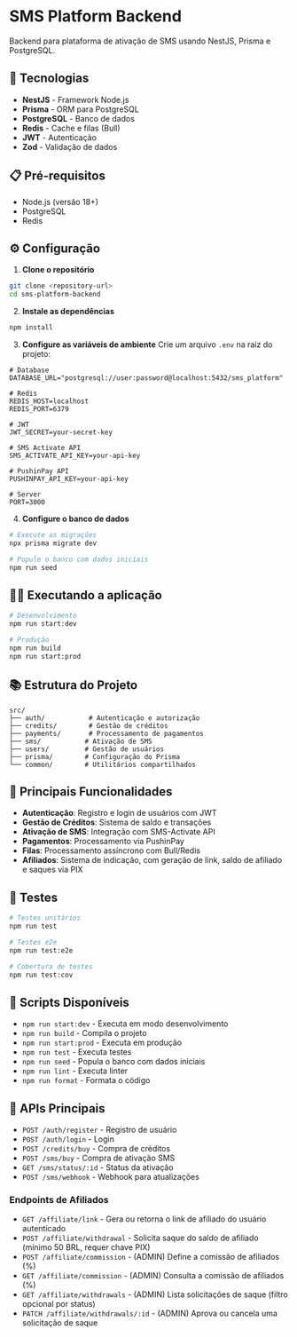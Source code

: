 # SMS Platform Backend

Backend para plataforma de ativação de SMS usando NestJS, Prisma e PostgreSQL.

## 🚀 Tecnologias

- **NestJS** - Framework Node.js
- **Prisma** - ORM para PostgreSQL
- **PostgreSQL** - Banco de dados
- **Redis** - Cache e filas (Bull)
- **JWT** - Autenticação
- **Zod** - Validação de dados

## 📋 Pré-requisitos

- Node.js (versão 18+)
- PostgreSQL
- Redis

## ⚙️ Configuração

1. **Clone o repositório**
```bash
git clone <repository-url>
cd sms-platform-backend
```

2. **Instale as dependências**
```bash
npm install
```

3. **Configure as variáveis de ambiente**
Crie um arquivo `.env` na raiz do projeto:
```env
# Database
DATABASE_URL="postgresql://user:password@localhost:5432/sms_platform"

# Redis
REDIS_HOST=localhost
REDIS_PORT=6379

# JWT
JWT_SECRET=your-secret-key

# SMS Activate API
SMS_ACTIVATE_API_KEY=your-api-key

# PushinPay API
PUSHINPAY_API_KEY=your-api-key

# Server
PORT=3000
```

4. **Configure o banco de dados**
```bash
# Execute as migrações
npx prisma migrate dev

# Popule o banco com dados iniciais
npm run seed
```

## 🏃‍♂️ Executando a aplicação

```bash
# Desenvolvimento
npm run start:dev

# Produção
npm run build
npm run start:prod
```

## 📚 Estrutura do Projeto

```
src/
├── auth/           # Autenticação e autorização
├── credits/        # Gestão de créditos
├── payments/       # Processamento de pagamentos
├── sms/           # Ativação de SMS
├── users/         # Gestão de usuários
├── prisma/        # Configuração do Prisma
└── common/        # Utilitários compartilhados
```

## 🔧 Principais Funcionalidades

- **Autenticação**: Registro e login de usuários com JWT
- **Gestão de Créditos**: Sistema de saldo e transações
- **Ativação de SMS**: Integração com SMS-Activate API
- **Pagamentos**: Processamento via PushinPay
- **Filas**: Processamento assíncrono com Bull/Redis
- **Afiliados**: Sistema de indicação, com geração de link, saldo de afiliado e saques via PIX

## 🧪 Testes

```bash
# Testes unitários
npm run test

# Testes e2e
npm run test:e2e

# Cobertura de testes
npm run test:cov
```

## 📝 Scripts Disponíveis

- `npm run start:dev` - Executa em modo desenvolvimento
- `npm run build` - Compila o projeto
- `npm run start:prod` - Executa em produção
- `npm run test` - Executa testes
- `npm run seed` - Popula o banco com dados iniciais
- `npm run lint` - Executa linter
- `npm run format` - Formata o código

## 🔌 APIs Principais

- `POST /auth/register` - Registro de usuário
- `POST /auth/login` - Login
- `POST /credits/buy` - Compra de créditos
- `POST /sms/buy` - Compra de ativação SMS
- `GET /sms/status/:id` - Status da ativação
- `POST /sms/webhook` - Webhook para atualizações

### Endpoints de Afiliados

- `GET /affiliate/link` - Gera ou retorna o link de afiliado do usuário autenticado
- `POST /affiliate/withdrawal` - Solicita saque do saldo de afiliado (mínimo 50 BRL, requer chave PIX)
- `POST /affiliate/commission` - (ADMIN) Define a comissão de afiliados (%)
- `GET /affiliate/commission` - (ADMIN) Consulta a comissão de afiliados (%)
- `GET /affiliate/withdrawals` - (ADMIN) Lista solicitações de saque (filtro opcional por status)
- `PATCH /affiliate/withdrawals/:id` - (ADMIN) Aprova ou cancela uma solicitação de saque
